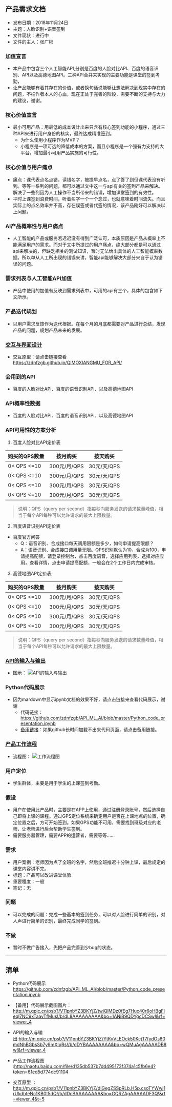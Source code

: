  ## 产品需求文档

- 发布日期：2018年11月24日 
- 主题：人脸识别+语音签到 
- 文件现状：进行中 
- 文件的主人：张广彬 

### 加值宣言

- 本产品中包含三个人工智能API,分别是百度的人脸对比API、百度的语音识别、API以及高德地图API。三种API合并来实现的主要功能是课堂的签到考勤，
- 让产品能够有着其存在的价值，或者换句话说能够让想法解决到现实中存在的问题，不枉作者本人的心血，现在正处于完善的阶段，需要不断的支持与大力的建议，谢谢。

### 核心价值宣言
- 最小可用产品：用最低的成本设计出来只含有核心签到功能的小程序，通过三种API来进行用户身份的核实，最终达成精准签到。
	- 为什么使用小程序作为MVP？
	- 小程序是一项可选的降低成本的方案，而且小程序是一个强有力支持的大平台，增加最小可用产品实施的可行性。

### 核心价值与用户痛点
- 痛点：课代表点名点错，读错名字，被提早点名，点了答了到但课代表没有听到。等等一系列的问题，都可以通过文中这一与api有关的签到产品来解决。解决了一些列因为人工操作不当所带来的错误，增加课堂签到的有效性。
- 平时上课签到浪费时间，听着名字一个一个念过，也就意味着时间流失。而且实际上的点名效率并不高，存在误签或者代签的情况，该产品刚好可以解决以上问题。

### AI产品概率性与用户痛点
- 人工智能的产品或服务若迟迟没有得到广泛认可，本质原因是产品从概率上不能满足用户的需求。而对于文中所提过的用户痛点，绝大部分都是可以通过api来解决的，但缺乏相关的测试知识，暂时无法给出具体的人工智能概率数据。所以单从人工所出现的错误来讲，智能api能够解决大部分来自于认为错误的问题。

### 需求列表与人工智能API加值 
- 产品中使用的加值有反映到需求列表中，可用的api有三个，具体的包含如下文所示。

### 产品迭代规划 
- 以用户需求反馈作为迭代根据。在每个月的月底都需要对产品进行总结，发现产品的问题，规划产品未来的发展。

### [交互与界面设计](https://zdnfzgb.github.io/QIMOXIANGMU_FOR_API/)
- 交互原型：请点击链接查看<https://zdnfzgb.github.io/QIMOXIANGMU_FOR_API/>

### 会用到的API
- 百度的人脸对比API、百度的语音识别API、以及高德地图API

### API概率性数据
- 百度的人脸对比API、百度的语音识别API、以及高德地图API

### API可用性的方案分析
1. 百度人脸对比API定价表

购买的QPS数量 | 按月购买 | 按天购买      
---|---|---
0< QPS <=10 | 300元/月/QPS | 30元/天/QPS
0< QPS <=10 | 300元/月/QPS | 30元/天/QPS
0< QPS <=10 | 300元/月/QPS | 30元/天/QPS
0< QPS <=10 | 300元/月/QPS | 30元/天/QPS
> 说明：QPS（query per second）指每秒向服务发送的请求数量峰值，相当于每个API每秒可以允许请求的最大上限数量。

2. 百度语音识别API定价表

- 百度官方问答
    - Q：语音识别、合成接口每天调用限额是多少，如何申请提高限额？
    - A：语音识别、合成接口调用量无限。QPS识别默认为10，合成为100，申请提高配额，请登录控制台，点击百度语音，选择应用列表，选择对应应用，查看详情，点击申请提高配额，一般会在2个工作日内完成审核。

3. 高德地图API定价表

购买的QPS数量 | 按月购买 | 按天购买      
---|---|---
0< QPS <=10 | 300元/月/QPS | 30元/天/QPS
0< QPS <=10 | 300元/月/QPS | 30元/天/QPS
0< QPS <=10 | 300元/月/QPS | 30元/天/QPS
0< QPS <=10 | 300元/月/QPS | 30元/天/QPS
> 说明：QPS（query per second）指每秒向服务发送的请求数量峰值，相当于每个API每秒可以允许请求的最大上限数量。

### [API的输入与输出](http://m.qpic.cn/psb?/V11pnbYZ3BKYjZ/YtKvVLEOck50KcjT7fydOs60mdNhBGbsSb7y9mXIqRs!/b/dDYBAAAAAAAA&bo=wQMuAgAAAAADB8w!&rf=viewer_4)
- 图示：
 ![API的输入与输出](http://m.qpic.cn/psb?/V11pnbYZ3BKYjZ/YtKvVLEOck50KcjT7fydOs60mdNhBGbsSb7y9mXIqRs!/b/dDYBAAAAAAAA&bo=wQMuAgAAAAADB8w!&rf=viewer_4
)

### Python代码展示
- 因为mardown中显示ipynb文档的效果不好，请点击链接来查看代码展示，谢谢
	- 代码链接：<https://github.com/zdnfzgb/API_ML_AI/blob/master/Python_code_presentation.ipynb>
	- [备用链接](http://m.qpic.cn/psb?/V11pnbYZ3BKYjZ/twiQlMDz0fEg7Huc40r6oHBgFleql7NC9xTaavTfMus!/b/dL8AAAAAAAAA&bo=1ANiB9QDYgcDCSw!&rf=viewer_4)：如果github长时间加载不出来代码页面，请点击备用链接。


### [产品工作流程](http://naotu.baidu.com/file/d135db537b7dd495173f374a1c5fb6e4?token=61ed5d774dc91104)
- 流程图：
 ![工作流程图](http://m.qpic.cn/psb?/V11pnbYZ3BKYjZ/htVx0hbhStxh8B6otKKwWPzHmLLaxbohUIA2ClMREEQ!/b/dFQBAAAAAAAA&bo=PwfCAQAAAAADB9k!&rf=viewer_4)


### 用户定位
- 学生群体，主要是用于学生的上课签到考勤。

### 假设
- 用户在使用此产品时，主要是在APP上使用，通过注册登录账号，然后选择自己即将上课的课程。通过GPS定位系统来确定用户是否在上课地点的位置，确定位置之后，方可开始签到。如果GPS功能不可用，需要找到班级对应的老师，让老师进行后台帮助学生签到。
- 需要服务器管理，需要APP的运营者，需要等等......

### 需求
- 用户案例：老师因为点了全班的名字，然后全班推迟十分钟上课，最后规定的课堂内容讲不完。
- 标题：产品可以改进课堂体验
- 重要程度：一般
- 笔记：无

### 问题
- 可以完成的问题：完成一些基本的签到任务，可以对人脸进行简单的识别，对人声进行简单的识别，最终完成同学的签到。

### 不做
- 暂时不做广告接入，先把产品完善到少bug的状态。 

 *** 

## 清单
- Python代码展示 <https://github.com/zdnfzgb/API_ML_AI/blob/master/Python_code_presentation.ipynb>

- 【备用】代码展示截图图片：<http://m.qpic.cn/psb?/V11pnbYZ3BKYjZ/twiQlMDz0fEg7Huc40r6oHBgFleql7NC9xTaavTfMus!/b/dL8AAAAAAAAA&bo=1ANiB9QDYgcDCSw!&rf=viewer_4>

- API的输入与输出:<http://m.qpic.cn/psb?/V11pnbYZ3BKYjZ/YtKvVLEOck50KcjT7fydOs60mdNhBGbsSb7y9mXIqRs!/b/dDYBAAAAAAAA&bo=wQMuAgAAAAADB8w!&rf=viewer_4>


- 产品工作流程图 :<http://naotu.baidu.com/file/d135db537b7dd495173f374a1c5fb6e4?token=61ed5d774dc91104>


- 交互原型 ：<http://m.qpic.cn/psb?/V11pnbYZ3BKYjZ/dIGegZSSpRLb.H5p.csoTYWwj1rUkdbteNc1KB0t5dQ!/b/dDcBAAAAAAAA&bo=GQRZAgAAAAADF3Q!&rf=viewer_4&t=5>
